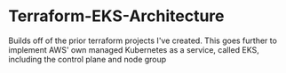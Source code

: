 # Terraform-EKS-Architecture
Builds off of the prior terraform projects I've created. This goes further to implement AWS' own managed Kubernetes as a service, called EKS, including the control plane and node group
